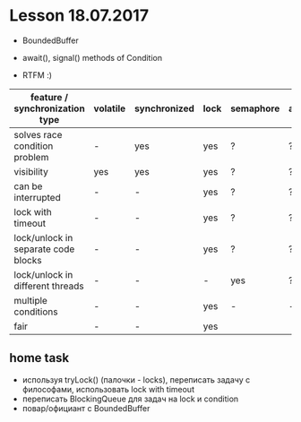 # Lesson 18.07.2017

- BoundedBuffer

- await(), signal() methods of Condition

- RTFM :)


| feature / synchronization type      | volatile | synchronized | lock   | semaphore | atomic |
| ----------------------------------- | -------- | ------------ | ------ |---------- | ------ |
| solves race condition problem       |    -     |     yes      |  yes   |     ?     |   ?    |
| visibility                          |   yes    |     yes      |  yes   |     ?     |   ?    |
| can be interrupted                  |    -     |      -       |  yes   |     ?     |   ?    |
| lock with timeout                   |    -     |      -       |  yes   |     ?     |   ?    |
| lock/unlock in separate code blocks |    -     |      -       |  yes   |     ?     |   ?    |
| lock/unlock in different threads    |    -     |      -       |   -    |    yes    |   ?    |
| multiple conditions                 |    -     |      -       |  yes   |     -     |   -    |
| fair                                |    -     |      -       |  yes   |           |        |


## home task

- используя tryLock() (палочки - locks), переписать задачу с философами, использовать lock with timeout
- переписать BlockingQueue для задач на lock и condition
- повар/официант с BoundedBuffer
